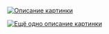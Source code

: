 [![Описание картинки](https://github-readme-stats.vercel.app/api?username=Fozan-Developer&count_private=true&show_icons=true&title_color=68f67b&bg_color=0d1117&hide_border=true&icon_color=fafafa&text_color=fafafa&include_all_commits=true)](https://github.com/anuraghazra/github-readme-stats)

[![Ещё одно описание картинки](https://github-readme-stats.vercel.app/api/top-langs/?username=Fozan-Developer&show_icons=true&title_color=fafafa&bg_color=0d1117&hide_border=true&icon_color=fafafa&text_color=fafafa&count_private=true&layout=compact&card_width=445)](https://github.com/anuraghazra/github-readme-stats)
